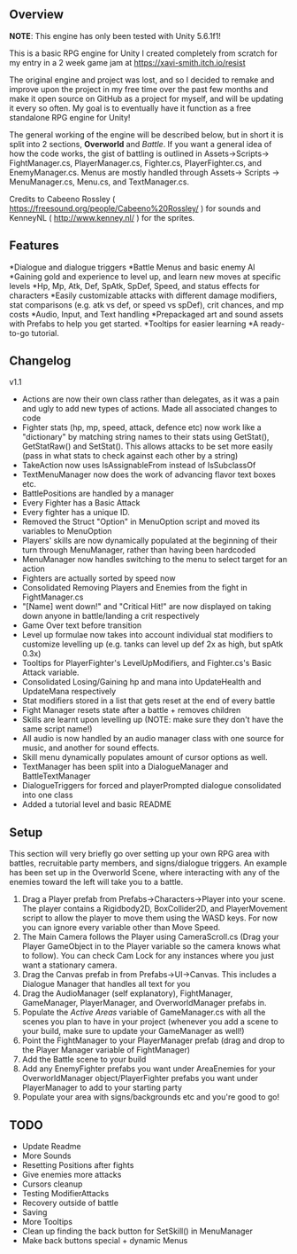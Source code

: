 ## Overview

**NOTE**: This engine has only been tested with Unity 5.6.1f1!

This is a basic RPG engine for Unity I created completely from scratch for my entry in a 2 week game jam at https://xavi-smith.itch.io/resist 

The original engine and project was lost, and so I decided to remake and improve upon the project in my free time over the past few months and make it open source on GitHub as a project for myself, and will be updating it every so often. My goal is to eventually have it function as a free standalone RPG engine for Unity!

The general working of the engine will be described below, but in short it is split into 2 sections, **Overworld** and *Battle*. If you want a general idea of how the code works, the gist of battling is outlined in Assets->Scripts-> FightManager.cs, PlayerManager.cs, Fighter.cs, PlayerFighter.cs, and EnemyManager.cs. Menus are mostly handled through Assets-> Scripts -> MenuManager.cs, Menu.cs, and TextManager.cs. 

Credits to Cabeeno Rossley ( https://freesound.org/people/Cabeeno%20Rossley/ ) for sounds and KenneyNL ( http://www.kenney.nl/ ) for the sprites.


## Features
*Dialogue and dialogue triggers
*Battle Menus and basic enemy AI
*Gaining gold and experience to level up, and learn new moves at specific levels
*Hp, Mp, Atk, Def, SpAtk, SpDef, Speed, and status effects for characters
*Easily customizable attacks with different damage modifiers, stat comparisons (e.g. atk vs def, or speed vs spDef), crit chances, and mp costs
*Audio, Input, and Text handling
*Prepackaged art and sound assets with Prefabs to help you get started. 
*Tooltips for easier learning
*A ready-to-go tutorial.

## Changelog 
v1.1  
  
* Actions are now their own class rather than delegates, as it was a pain and ugly to add new types of actions. Made all associated changes to code  
* Fighter stats (hp, mp, speed, attack, defence etc) now work like a "dictionary" by matching string names to their stats using GetStat(), GetStatRaw() and SetStat(). This allows attacks to be set more easily (pass in what stats to check against each other by a string)  
* TakeAction now uses IsAssignableFrom instead of IsSubclassOf  
* TextMenuManager now does the work of advancing flavor text boxes etc.   
* BattlePositions are handled by a manager  
* Every Fighter has a Basic Attack  
* Every fighter has a unique ID.  
* Removed the Struct "Option" in MenuOption script and moved its variables to MenuOption  
* Players' skills are now dynamically populated at the beginning of their turn through MenuManager, rather than having been hardcoded  
* MenuManager now handles switching to the menu to select target for an action  
* Fighters are actually sorted by speed now  
* Consolidated Removing Players and Enemies from the fight in FightManager.cs  
* "[Name] went down!" and "Critical Hit!" are now displayed on taking down anyone in battle/landing a crit respectively  
* Game Over text before transition  
* Level up formulae now takes into account individual stat modifiers to customize levelling up (e.g. tanks can level up def 2x as high, but spAtk 0.3x)  
* Tooltips for PlayerFighter's LevelUpModifiers, and Fighter.cs's Basic Attack variable.  
* Consolidated Losing/Gaining hp and mana into UpdateHealth and UpdateMana respectively  
* Stat modifiers stored in a list that gets reset at the end of every battle  
* Fight Manager resets state after a battle + removes children  
* Skills are learnt upon levelling up (NOTE: make sure they don't have the same script name!)  
* All audio is now handled by an audio manager class with one source for music, and another for sound effects.  
* Skill menu dynamically populates amount of cursor options as well.  
* TextManager has been split into a DialogueManager and BattleTextManager  
* DialogueTriggers for forced and playerPrompted dialogue consolidated into one class  
* Added a tutorial level and basic README  

## Setup

This section will very briefly go over setting up your own RPG area with battles, recruitable party members, and signs/dialogue triggers. An example has been set up in the Overworld Scene, where interacting with any of the enemies toward the left will take you to a battle.

1. Drag a Player prefab from Prefabs->Characters->Player into your scene. The player contains a Rigidbody2D, BoxCollider2D, and PlayerMovement script to allow the player to move them using the WASD keys. For now you can ignore every variable other than Move Speed.
2. The Main Camera follows the Player using CameraScroll.cs (Drag your Player GameObject in to the Player variable so the camera knows what to follow). You can check Cam Lock for any instances where you just want a stationary camera.
3. Drag the Canvas prefab in from Prefabs->UI->Canvas. This includes a Dialogue Manager that handles all text for you
4. Drag the AudioManager (self explanatory), FightManager, GameManager, PlayerManager, and OverworldManager prefabs in.
5. Populate the _Active Areas_ variable of GameManager.cs with all the scenes you plan to have in your project (whenever you add a scene to your build, make sure to update your GameManager as well!)
6. Point the FightManager to your PlayerManager prefab (drag and drop to the Player Manager variable of FightManager)
7. Add the Battle scene to your build
8. Add any EnemyFighter prefabs you want under AreaEnemies for your OverworldManager object/PlayerFighter prefabs you want under PlayerManager to add to your starting party
9. Populate your area with signs/backgrounds etc and you're good to go!


## TODO

* Update Readme  
* More Sounds  
* Resetting Positions after fights  
* Give enemies more attacks  
* Cursors cleanup  
* Testing ModifierAttacks  
* Recovery outside of battle  
* Saving  
* More Tooltips  
* Clean up finding the back button for SetSkill() in MenuManager  
* Make back buttons special + dynamic Menus  

